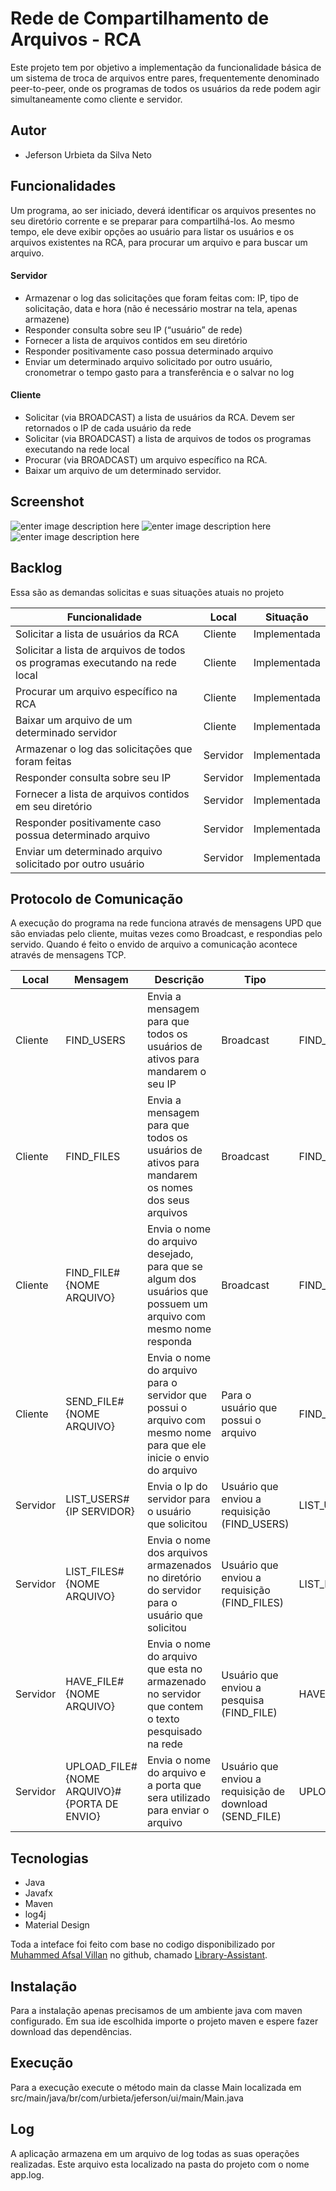 #  Rede de Compartilhamento de Arquivos - RCA 

Este projeto tem por objetivo a implementação da funcionalidade básica de um sistema de troca de arquivos entre pares, frequentemente denominado peer-to-peer, onde os programas de todos os usuários da rede podem agir simultaneamente como cliente e servidor.  

## Autor
- Jeferson Urbieta da Silva Neto

## Funcionalidades
Um programa, ao ser iniciado, deverá identificar os arquivos presentes no seu diretório corrente e se preparar para compartilhá-los. Ao mesmo tempo, ele deve exibir opções ao usuário para listar os usuários e os arquivos existentes na RCA, para procurar um arquivo e para buscar um arquivo.

#### Servidor
- Armazenar o log das solicitações que foram feitas com: IP, tipo de solicitação, data e hora (não é necessário mostrar na tela, apenas armazene)
- Responder consulta sobre seu IP  (“usuário” de rede) 
- Fornecer a lista de arquivos contidos em seu diretório
- Responder positivamente caso possua determinado arquivo
- Enviar um determinado arquivo solicitado por outro usuário,  cronometrar o tempo gasto para a transferência e o salvar no log
#### Cliente
- Solicitar (via BROADCAST) a lista de usuários da RCA. Devem ser retornados o IP de cada usuário da rede
- Solicitar (via BROADCAST) a lista de arquivos de todos os programas executando na rede local
- Procurar (via BROADCAST) um arquivo específico na RCA.
- Baixar um arquivo de um determinado servidor. 

## Screenshot
![enter image description here](https://image.ibb.co/bwcWHS/login.png "Login")
![enter image description here](https://image.ibb.co/hcSnrn/principal.png "Principal")
![enter image description here](https://image.ibb.co/kpoGj7/pesquisa.png "Pesquisa")
## Backlog
Essa são as demandas solicitas e suas situações atuais no projeto

| Funcionalidade | Local | Situação |
|--|--|--|
| Solicitar a lista de usuários da RCA | Cliente | Implementada |
| Solicitar a lista de arquivos de todos os programas executando na rede local | Cliente | Implementada |
| Procurar um arquivo específico na RCA | Cliente | Implementada |
| Baixar um arquivo de um determinado servidor | Cliente | Implementada |
| Armazenar o log das solicitações que foram feitas | Servidor | Implementada |
| Responder consulta sobre seu IP | Servidor | Implementada |
| Fornecer a lista de arquivos contidos em seu diretório | Servidor | Implementada |
| Responder positivamente caso possua determinado arquivo | Servidor | Implementada |
| Enviar um determinado arquivo solicitado por outro usuário | Servidor | Implementada |

## Protocolo de Comunicação
A execução do programa na rede funciona através de mensagens UPD que são enviadas pelo cliente, muitas vezes como Broadcast, e respondias pelo servido. Quando é feito o envido de arquivo a comunicação acontece através de mensagens TCP.

| Local | Mensagem | Descrição | Tipo | Exemplo | 
|--|--|--|--|--|
| Cliente | FIND_USERS | Envia a mensagem para que todos os usuários de ativos para mandarem o seu IP | Broadcast | FIND_USERS
| Cliente | FIND_FILES| Envia a mensagem para que todos os usuários de ativos para mandarem os nomes dos seus arquivos | Broadcast | FIND_FILES
| Cliente | FIND_FILE#{NOME ARQUIVO}| Envia o nome do arquivo desejado, para que se algum dos usuários que possuem um arquivo com mesmo nome responda | Broadcast | FIND_FILE#file
| Cliente | SEND_FILE#{NOME ARQUIVO}| Envia o nome do arquivo para o servidor que possui o arquivo com mesmo nome para que ele inicie o envio do arquivo | Para o usuário que possui o arquivo | FIND_FILE#file.jpg
| Servidor | LIST_USERS#{IP SERVIDOR}| Envia o Ip do servidor para o usuário que solicitou | Usuário que enviou a requisição (FIND_USERS) | LIST_USERS#192.168.0.34
| Servidor | LIST_FILES#{NOME ARQUIVO}| Envia o nome dos arquivos armazenados no diretório do servidor para o usuário que solicitou | Usuário que enviou a requisição (FIND_FILES) | LIST_FILES#file.jpg
| Servidor | HAVE_FILE#{NOME ARQUIVO}| Envia o nome do arquivo que esta no armazenado no servidor que contem o texto pesquisado na rede  | Usuário que enviou a pesquisa (FIND_FILE) | HAVE_FILE#file.jpg
| Servidor | UPLOAD_FILE#{NOME ARQUIVO}#{PORTA DE ENVIO}| Envia o nome do arquivo e a porta que sera utilizado para enviar o arquivo | Usuário que enviou a requisição de download (SEND_FILE) | UPLOAD_FILE#file.jpg#55556

## Tecnologias
- Java
- Javafx
- Maven
- log4j
- Material Design

Toda a inteface foi feito com base no codigo disponibilizado por [Muhammed Afsal Villan](https://github.com/afsalashyana) no github, chamado [Library-Assistant](https://github.com/afsalashyana/Library-Assistant).

## Instalação
Para a instalação apenas precisamos de um ambiente java com maven configurado. Em sua ide escolhida importe o projeto maven e espere fazer download das dependências.

## Execução
Para a execução execute o método main da classe Main localizada em src/main/java/br/com/urbieta/jeferson/ui/main/Main.java

## Log
A aplicação armazena em um arquivo de log todas as suas operações realizadas. Este arquivo esta localizado na pasta do projeto com o nome app.log.